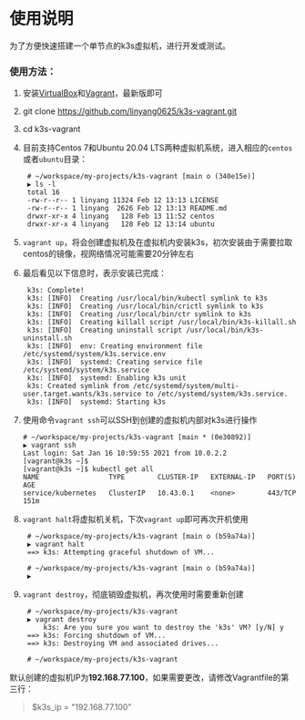 # 使用说明

为了方便快速搭建一个单节点的k3s虚拟机，进行开发或测试。

### 使用方法：
1. 安装[VirtualBox](https://www.virtualbox.org/wiki/Downloads)和[Vagrant](https://www.vagrantup.com/downloads)，最新版即可
2. git clone https://github.com/linyang0625/k3s-vagrant.git
3. cd k3s-vagrant
4. 目前支持Centos 7和Ubuntu 20.04 LTS两种虚拟机系统，进入相应的`centos`或者`ubuntu`目录：

        # ~/workspace/my-projects/k3s-vagrant [main o (340e15e)] 
        ▶ ls -l 
        total 16
        -rw-r--r-- 1 linyang 11324 Feb 12 13:13 LICENSE
        -rw-r--r-- 1 linyang  2626 Feb 12 13:13 README.md
        drwxr-xr-x 4 linyang   128 Feb 13 11:52 centos
        drwxr-xr-x 4 linyang   128 Feb 12 13:14 ubuntu
        
5. `vagrant up`，将会创建虚拟机及在虚拟机内安装k3s，初次安装由于需要拉取centos的镜像，视网络情况可能需要20分钟左右
6. 最后看见以下信息时，表示安装已完成：

        k3s: Complete!
        k3s: [INFO]  Creating /usr/local/bin/kubectl symlink to k3s
        k3s: [INFO]  Creating /usr/local/bin/crictl symlink to k3s
        k3s: [INFO]  Creating /usr/local/bin/ctr symlink to k3s
        k3s: [INFO]  Creating killall script /usr/local/bin/k3s-killall.sh
        k3s: [INFO]  Creating uninstall script /usr/local/bin/k3s-uninstall.sh
        k3s: [INFO]  env: Creating environment file /etc/systemd/system/k3s.service.env
        k3s: [INFO]  systemd: Creating service file /etc/systemd/system/k3s.service
        k3s: [INFO]  systemd: Enabling k3s unit
        k3s: Created symlink from /etc/systemd/system/multi-user.target.wants/k3s.service to /etc/systemd/system/k3s.service.
        k3s: [INFO]  systemd: Starting k3s


7. 使用命令`vagrant ssh`可以SSH到创建的虚拟机内部对k3s进行操作

       # ~/workspace/my-projects/k3s-vagrant [main * (0e30892)] 
       ▶ vagrant ssh 
       Last login: Sat Jan 16 10:59:55 2021 from 10.0.2.2
       [vagrant@k3s ~]$
       [vagrant@k3s ~]$ kubectl get all
       NAME                 TYPE        CLUSTER-IP   EXTERNAL-IP   PORT(S)   AGE
       service/kubernetes   ClusterIP   10.43.0.1    <none>        443/TCP   151m

8. `vagrant halt`将虚拟机关机，下次`vagrant up`即可再次开机使用

        # ~/workspace/my-projects/k3s-vagrant [main o (b59a74a)] 
        ▶ vagrant halt
        ==> k3s: Attempting graceful shutdown of VM...

        # ~/workspace/my-projects/k3s-vagrant [main o (b59a74a)] 
        ▶ 
        
9. `vagrant destroy`，彻底销毁虚拟机，再次使用时需要重新创建

        # ~/workspace/my-projects/k3s-vagrant 
        ▶ vagrant destroy
            k3s: Are you sure you want to destroy the 'k3s' VM? [y/N] y
        ==> k3s: Forcing shutdown of VM...
        ==> k3s: Destroying VM and associated drives...

        # ~/workspace/my-projects/k3s-vagrant 

默认创建的虚拟机IP为**192.168.77.100**，如果需要更改，请修改Vagrantfile的第三行：
> $k3s_ip = "192.168.77.100"
